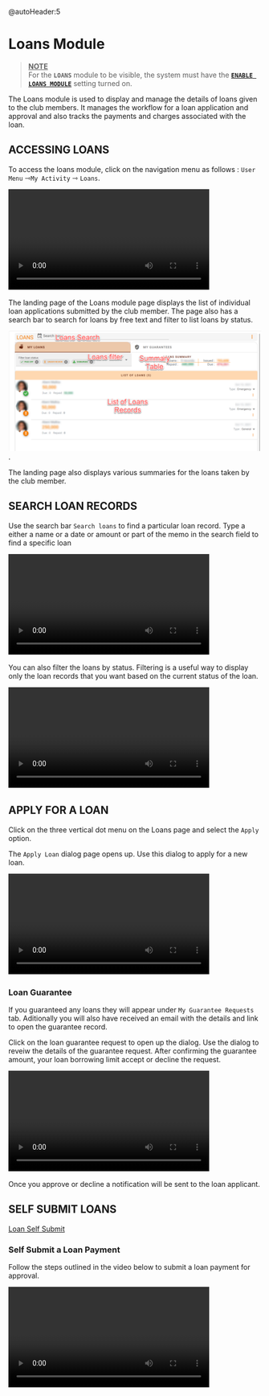 @autoHeader:5
# Loans Module
><ins>**NOTE**</ins> \
>For the **`LOANS`** module to be visible, the system must have the [**`ENABLE LOANS MODULE`**](17_admin_system-settings?id=_1741-enable-loans-module) setting turned on.

The Loans module is used to display and manage the details of loans given to the club members. It manages the workflow for a loan application and approval and also tracks the payments and charges associated with the loan.



## ACCESSING LOANS

To access the loans module, click on the navigation menu as follows : `User Menu` &#8702;`My Activity` &#8702;  `Loans`.

<video src="static/video/Access_My_Loans.mp4" width="400px" controls>
  <img src="static/images/4.1_Loans_Menu.png"/>
</video>


The landing page of the Loans module page displays the list of individual loan applications submitted by the club member. The page also has a search bar to search for  loans by free text and filter to list loans by status. 

<!-- <p align="center">
    <img src="static/images/4.2_Loans_Page.png" alt="Loans Page">
</p> -->
![alt text](static/images/4.2_Loans_Page.png "Loans Page :size=400").

The landing page also displays various summaries for the loans taken by the club member.

## SEARCH LOAN RECORDS

Use the search bar `Search loans` to find a particular loan record. Type a either a name or a date or amount or part of the memo in the search field to find a specific loan

<video src="static/video/Search_Loans.mp4" width="400px" controls>
  <img src="static/images/4.3_Search_Loans_Page.png"/>
</video>

You can also filter the loans by status. Filtering is a useful way to display only the loan records that you want based on the current status of the loan.

<video src="static/video/Filter_My_Loans.mp4" width="400px" controls>
  <img src="static/images/4.3.2_Filter_Loans.png"/>
</video>

## APPLY FOR A LOAN
Click on the three vertical dot menu on the Loans page and select the `Apply` option.

The `Apply Loan` dialog page opens up. Use this dialog to apply for a new loan.

<video src="static/video/Apply_Loan.mp4" width="400px" controls>
  <img src="static/images/4.4_Apply_Loan_Menu.png"/>
</video>

<!-- tabs:start >

#### **Loan start**
1. You can begin by clicking on your profile to ensure that all your profile details are correct
1. Check the box to accept the loan terms. You can optionally click on the policy link to review all the terms before you accept them
1. Click on the start button to proceed to the next step



#### **Loan Type**
If your club has different types of loans, select the one that is most suitable for you

![alt text](static/images/4.4.1_Apply_Loan_Type.png "Loans Types List :size=400").


#### **Loan Limit**
Click on the links to confirm what you can borrow

![alt text](static/images/4.4.2.0_Apply_Loan_Limit.png "Loans Limit Screen :size=400").


#### **Loan Guarantor**
If you need to borrow more than your loan limit allows, you can add another member as your Guarantor.


![alt text](static/images/4.4.2.2_Apply_Loan_Guarantor.png "Loan Guarantor :size=400").


#### **Loan submit**
After confirming the amount and the guarantors click on the submit button. You will receive a notification that your loan has been submitted.

<p align="center">
    <img src="static/images/4.4.2_Apply_Loan_Page_2.png" alt="Apply Loan submit">
</p>


#### **Notification**
You will receive a notification that your loan has been submitted.

<p align="center">
    <img src="static/images/4.4.4.1_Apply_Loan_Notify.png" alt="Apply Loan submit">
</p>


<!-- tabs:end -->

### Loan Guarantee
If you guaranteed any loans they will appear under `My Guarantee Requests` tab. Aditionally you will also have received an email with the details and link to open the guarantee record.

Click on the loan guarantee request to open up the dialog. Use the dialog to reveiw the details of the guarantee request. After confirming the guarantee amount, your loan borrowing limit accept or decline the request.

<video src="static/video/Loan_Guarantee_Process.mp4" width="400px" controls>
  <img src="static/images/4.5_Loan_Gurantee_Page.png"/>
</video>

Once you approve or decline a notification will be sent to the loan applicant.

## SELF SUBMIT LOANS
<!-- embed:start:app settings -->

[Loan Self Submit](static/markdown/self_submit_loan.md ':include')

<!-- embed:end:app settings -->

### Self Submit a Loan Payment
Follow the steps outlined in the video below to submit a loan payment for approval.

<video src="static/video/Loan_Self_Submit_Payment.mp4" width="400px" controls>
  <img src="static/images/4.5_Loan_Gurantee_Page.png"/>
</video>
